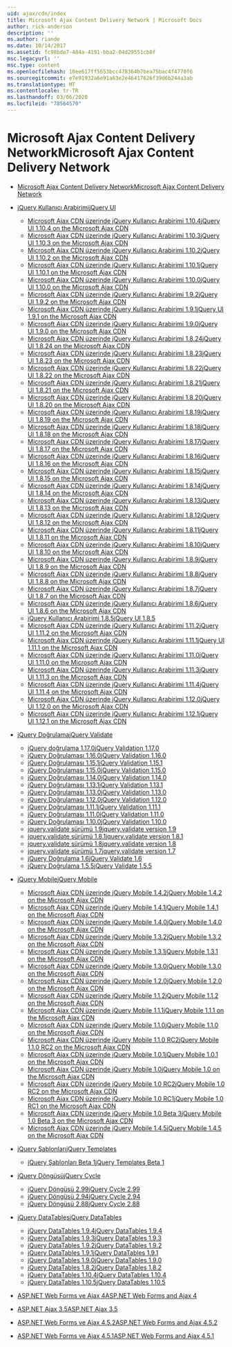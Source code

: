 ```yaml
---
uid: ajax/cdn/index
title: Microsoft Ajax Content Delivery Network | Microsoft Docs
author: rick-anderson
description: ''
ms.author: riande
ms.date: 10/14/2017
ms.assetid: fc98bde7-484a-4191-bba2-04d29551cb8f
msc.legacyurl: ''
msc.type: content
ms.openlocfilehash: 10ee617ff5653bcc478364b7bea75bac4f4770f6
ms.sourcegitcommit: e7e91932a6e91a63e2e46417626f39d6b244a3ab
ms.translationtype: MT
ms.contentlocale: tr-TR
ms.lasthandoff: 03/06/2020
ms.locfileid: "78564570"
---
```

# <a name="microsoft-ajax-content-delivery-network"></a><span data-ttu-id="fe01c-102">Microsoft Ajax Content Delivery Network</span><span class="sxs-lookup"><span data-stu-id="fe01c-102">Microsoft Ajax Content Delivery Network</span></span>

- [<span data-ttu-id="fe01c-103">Microsoft Ajax Content Delivery Network</span><span class="sxs-lookup"><span data-stu-id="fe01c-103">Microsoft Ajax Content Delivery Network</span></span>](overview.md)
- [<span data-ttu-id="fe01c-104">jQuery Kullanıcı Arabirimi</span><span class="sxs-lookup"><span data-stu-id="fe01c-104">jQuery UI</span></span>](jquery-ui/index.md)

    - [<span data-ttu-id="fe01c-105">Microsoft Ajax CDN üzerinde jQuery Kullanıcı Arabirimi 1.10.4</span><span class="sxs-lookup"><span data-stu-id="fe01c-105">jQuery UI 1.10.4 on the Microsoft Ajax CDN</span></span>](jquery-ui/cdnjqueryui1104.md)
    - [<span data-ttu-id="fe01c-106">Microsoft Ajax CDN üzerinde jQuery Kullanıcı Arabirimi 1.10.3</span><span class="sxs-lookup"><span data-stu-id="fe01c-106">jQuery UI 1.10.3 on the Microsoft Ajax CDN</span></span>](jquery-ui/cdnjqueryui1103.md)
    - [<span data-ttu-id="fe01c-107">Microsoft Ajax CDN üzerinde jQuery Kullanıcı Arabirimi 1.10.2</span><span class="sxs-lookup"><span data-stu-id="fe01c-107">jQuery UI 1.10.2 on the Microsoft Ajax CDN</span></span>](jquery-ui/cdnjqueryui1102.md)
    - [<span data-ttu-id="fe01c-108">Microsoft Ajax CDN üzerinde jQuery Kullanıcı Arabirimi 1.10.1</span><span class="sxs-lookup"><span data-stu-id="fe01c-108">jQuery UI 1.10.1 on the Microsoft Ajax CDN</span></span>](jquery-ui/cdnjqueryui1101.md)
    - [<span data-ttu-id="fe01c-109">Microsoft Ajax CDN üzerinde jQuery Kullanıcı Arabirimi 1.10.0</span><span class="sxs-lookup"><span data-stu-id="fe01c-109">jQuery UI 1.10.0 on the Microsoft Ajax CDN</span></span>](jquery-ui/cdnjqueryui1100.md)
    - [<span data-ttu-id="fe01c-110">Microsoft Ajax CDN üzerinde jQuery Kullanıcı Arabirimi 1.9.2</span><span class="sxs-lookup"><span data-stu-id="fe01c-110">jQuery UI 1.9.2 on the Microsoft Ajax CDN</span></span>](jquery-ui/cdnjqueryui192.md)
    - [<span data-ttu-id="fe01c-111">Microsoft Ajax CDN üzerinde jQuery Kullanıcı Arabirimi 1.9.1</span><span class="sxs-lookup"><span data-stu-id="fe01c-111">jQuery UI 1.9.1 on the Microsoft Ajax CDN</span></span>](jquery-ui/cdnjqueryui191.md)
    - [<span data-ttu-id="fe01c-112">Microsoft Ajax CDN üzerinde jQuery Kullanıcı Arabirimi 1.9.0</span><span class="sxs-lookup"><span data-stu-id="fe01c-112">jQuery UI 1.9.0 on the Microsoft Ajax CDN</span></span>](jquery-ui/cdnjqueryui190.md)
    - [<span data-ttu-id="fe01c-113">Microsoft Ajax CDN üzerinde jQuery Kullanıcı Arabirimi 1.8.24</span><span class="sxs-lookup"><span data-stu-id="fe01c-113">jQuery UI 1.8.24 on the Microsoft Ajax CDN</span></span>](jquery-ui/cdnjqueryui1824.md)
    - [<span data-ttu-id="fe01c-114">Microsoft Ajax CDN üzerinde jQuery Kullanıcı Arabirimi 1.8.23</span><span class="sxs-lookup"><span data-stu-id="fe01c-114">jQuery UI 1.8.23 on the Microsoft Ajax CDN</span></span>](jquery-ui/cdnjqueryui1823.md)
    - [<span data-ttu-id="fe01c-115">Microsoft Ajax CDN üzerinde jQuery Kullanıcı Arabirimi 1.8.22</span><span class="sxs-lookup"><span data-stu-id="fe01c-115">jQuery UI 1.8.22 on the Microsoft Ajax CDN</span></span>](jquery-ui/cdnjqueryui1822.md)
    - [<span data-ttu-id="fe01c-116">Microsoft Ajax CDN üzerinde jQuery Kullanıcı Arabirimi 1.8.21</span><span class="sxs-lookup"><span data-stu-id="fe01c-116">jQuery UI 1.8.21 on the Microsoft Ajax CDN</span></span>](jquery-ui/cdnjqueryui1821.md)
    - [<span data-ttu-id="fe01c-117">Microsoft Ajax CDN üzerinde jQuery Kullanıcı Arabirimi 1.8.20</span><span class="sxs-lookup"><span data-stu-id="fe01c-117">jQuery UI 1.8.20 on the Microsoft Ajax CDN</span></span>](jquery-ui/cdnjqueryui1820.md)
    - [<span data-ttu-id="fe01c-118">Microsoft Ajax CDN üzerinde jQuery Kullanıcı Arabirimi 1.8.19</span><span class="sxs-lookup"><span data-stu-id="fe01c-118">jQuery UI 1.8.19 on the Microsoft Ajax CDN</span></span>](jquery-ui/cdnjqueryui1819.md)
    - [<span data-ttu-id="fe01c-119">Microsoft Ajax CDN üzerinde jQuery Kullanıcı Arabirimi 1.8.18</span><span class="sxs-lookup"><span data-stu-id="fe01c-119">jQuery UI 1.8.18 on the Microsoft Ajax CDN</span></span>](jquery-ui/cdnjqueryui1818.md)
    - [<span data-ttu-id="fe01c-120">Microsoft Ajax CDN üzerinde jQuery Kullanıcı Arabirimi 1.8.17</span><span class="sxs-lookup"><span data-stu-id="fe01c-120">jQuery UI 1.8.17 on the Microsoft Ajax CDN</span></span>](jquery-ui/cdnjqueryui1817.md)
    - [<span data-ttu-id="fe01c-121">Microsoft Ajax CDN üzerinde jQuery Kullanıcı Arabirimi 1.8.16</span><span class="sxs-lookup"><span data-stu-id="fe01c-121">jQuery UI 1.8.16 on the Microsoft Ajax CDN</span></span>](jquery-ui/cdnjqueryui1816.md)
    - [<span data-ttu-id="fe01c-122">Microsoft Ajax CDN üzerinde jQuery Kullanıcı Arabirimi 1.8.15</span><span class="sxs-lookup"><span data-stu-id="fe01c-122">jQuery UI 1.8.15 on the Microsoft Ajax CDN</span></span>](jquery-ui/cdnjqueryui1815.md)
    - [<span data-ttu-id="fe01c-123">Microsoft Ajax CDN üzerinde jQuery Kullanıcı Arabirimi 1.8.14</span><span class="sxs-lookup"><span data-stu-id="fe01c-123">jQuery UI 1.8.14 on the Microsoft Ajax CDN</span></span>](jquery-ui/cdnjqueryui1814.md)
    - [<span data-ttu-id="fe01c-124">Microsoft Ajax CDN üzerinde jQuery Kullanıcı Arabirimi 1.8.13</span><span class="sxs-lookup"><span data-stu-id="fe01c-124">jQuery UI 1.8.13 on the Microsoft Ajax CDN</span></span>](jquery-ui/cdnjqueryui1813.md)
    - [<span data-ttu-id="fe01c-125">Microsoft Ajax CDN üzerinde jQuery Kullanıcı Arabirimi 1.8.12</span><span class="sxs-lookup"><span data-stu-id="fe01c-125">jQuery UI 1.8.12 on the Microsoft Ajax CDN</span></span>](jquery-ui/cdnjqueryui1812.md)
    - [<span data-ttu-id="fe01c-126">Microsoft Ajax CDN üzerinde jQuery Kullanıcı Arabirimi 1.8.11</span><span class="sxs-lookup"><span data-stu-id="fe01c-126">jQuery UI 1.8.11 on the Microsoft Ajax CDN</span></span>](jquery-ui/cdnjqueryui1811.md)
    - [<span data-ttu-id="fe01c-127">Microsoft Ajax CDN üzerinde jQuery Kullanıcı Arabirimi 1.8.10</span><span class="sxs-lookup"><span data-stu-id="fe01c-127">jQuery UI 1.8.10 on the Microsoft Ajax CDN</span></span>](jquery-ui/cdnjqueryui1910.md)
    - [<span data-ttu-id="fe01c-128">Microsoft Ajax CDN üzerinde jQuery Kullanıcı Arabirimi 1.8.9</span><span class="sxs-lookup"><span data-stu-id="fe01c-128">jQuery UI 1.8.9 on the Microsoft Ajax CDN</span></span>](jquery-ui/cdnjqueryui189.md)
    - [<span data-ttu-id="fe01c-129">Microsoft Ajax CDN üzerinde jQuery Kullanıcı Arabirimi 1.8.8</span><span class="sxs-lookup"><span data-stu-id="fe01c-129">jQuery UI 1.8.8 on the Microsoft Ajax CDN</span></span>](jquery-ui/cdnjqueryui188.md)
    - [<span data-ttu-id="fe01c-130">Microsoft Ajax CDN üzerinde jQuery Kullanıcı Arabirimi 1.8.7</span><span class="sxs-lookup"><span data-stu-id="fe01c-130">jQuery UI 1.8.7 on the Microsoft Ajax CDN</span></span>](jquery-ui/cdnjqueryui187.md)
    - [<span data-ttu-id="fe01c-131">Microsoft Ajax CDN üzerinde jQuery Kullanıcı Arabirimi 1.8.6</span><span class="sxs-lookup"><span data-stu-id="fe01c-131">jQuery UI 1.8.6 on the Microsoft Ajax CDN</span></span>](jquery-ui/cdnjqueryui186.md)
    - [<span data-ttu-id="fe01c-132">jQuery Kullanıcı Arabirimi 1.8.5</span><span class="sxs-lookup"><span data-stu-id="fe01c-132">jQuery UI 1.8.5</span></span>](jquery-ui/cdnjqueryui185.md)
    - [<span data-ttu-id="fe01c-133">Microsoft Ajax CDN üzerinde jQuery Kullanıcı Arabirimi 1.11.2</span><span class="sxs-lookup"><span data-stu-id="fe01c-133">jQuery UI 1.11.2 on the Microsoft Ajax CDN</span></span>](jquery-ui/cdnjqueryui1112.md)
    - [<span data-ttu-id="fe01c-134">Microsoft Ajax CDN üzerinde jQuery Kullanıcı Arabirimi 1.11.1</span><span class="sxs-lookup"><span data-stu-id="fe01c-134">jQuery UI 1.11.1 on the Microsoft Ajax CDN</span></span>](jquery-ui/cdnjqueryui1111.md)
    - [<span data-ttu-id="fe01c-135">Microsoft Ajax CDN üzerinde jQuery Kullanıcı Arabirimi 1.11.0</span><span class="sxs-lookup"><span data-stu-id="fe01c-135">jQuery UI 1.11.0 on the Microsoft Ajax CDN</span></span>](jquery-ui/cdnjqueryui1110.md)
    - [<span data-ttu-id="fe01c-136">Microsoft Ajax CDN üzerinde jQuery Kullanıcı Arabirimi 1.11.3</span><span class="sxs-lookup"><span data-stu-id="fe01c-136">jQuery UI 1.11.3 on the Microsoft Ajax CDN</span></span>](jquery-ui/cdnjqueryui1113.md)
    - [<span data-ttu-id="fe01c-137">Microsoft Ajax CDN üzerinde jQuery Kullanıcı Arabirimi 1.11.4</span><span class="sxs-lookup"><span data-stu-id="fe01c-137">jQuery UI 1.11.4 on the Microsoft Ajax CDN</span></span>](jquery-ui/cdnjqueryui1114.md)
    - [<span data-ttu-id="fe01c-138">Microsoft Ajax CDN üzerinde jQuery Kullanıcı Arabirimi 1.12.0</span><span class="sxs-lookup"><span data-stu-id="fe01c-138">jQuery UI 1.12.0 on the Microsoft Ajax CDN</span></span>](jquery-ui/cdnjqueryui1120.md)
    - [<span data-ttu-id="fe01c-139">Microsoft Ajax CDN üzerinde jQuery Kullanıcı Arabirimi 1.12.1</span><span class="sxs-lookup"><span data-stu-id="fe01c-139">jQuery UI 1.12.1 on the Microsoft Ajax CDN</span></span>](jquery-ui/cdnjqueryui1121.md)
- [<span data-ttu-id="fe01c-140">jQuery Doğrulama</span><span class="sxs-lookup"><span data-stu-id="fe01c-140">jQuery Validate</span></span>](jquery-validate/index.md)

    - [<span data-ttu-id="fe01c-141">jQuery doğrulama 1.17.0</span><span class="sxs-lookup"><span data-stu-id="fe01c-141">jQuery Validation 1.17.0</span></span>](jquery-validate/cdnjqueryvalidate1170.md)
    - [<span data-ttu-id="fe01c-142">jQuery Doğrulaması 1.16.0</span><span class="sxs-lookup"><span data-stu-id="fe01c-142">jQuery Validation 1.16.0</span></span>](jquery-validate/cdnjqueryvalidate1160.md)
    - [<span data-ttu-id="fe01c-143">jQuery Doğrulaması 1.15.1</span><span class="sxs-lookup"><span data-stu-id="fe01c-143">jQuery Validation 1.15.1</span></span>](jquery-validate/cdnjqueryvalidate1151.md)
    - [<span data-ttu-id="fe01c-144">jQuery Doğrulaması 1.15.0</span><span class="sxs-lookup"><span data-stu-id="fe01c-144">jQuery Validation 1.15.0</span></span>](jquery-validate/cdnjqueryvalidate1150.md)
    - [<span data-ttu-id="fe01c-145">jQuery Doğrulaması 1.14.0</span><span class="sxs-lookup"><span data-stu-id="fe01c-145">jQuery Validation 1.14.0</span></span>](jquery-validate/cdnjqueryvalidate1140.md)
    - [<span data-ttu-id="fe01c-146">jQuery Doğrulaması 1.13.1</span><span class="sxs-lookup"><span data-stu-id="fe01c-146">jQuery Validation 1.13.1</span></span>](jquery-validate/cdnjqueryvalidate1131.md)
    - [<span data-ttu-id="fe01c-147">jQuery Doğrulaması 1.13.0</span><span class="sxs-lookup"><span data-stu-id="fe01c-147">jQuery Validation 1.13.0</span></span>](jquery-validate/cdnjqueryvalidate1130.md)
    - [<span data-ttu-id="fe01c-148">jQuery Doğrulaması 1.12.0</span><span class="sxs-lookup"><span data-stu-id="fe01c-148">jQuery Validation 1.12.0</span></span>](jquery-validate/cdnjqueryvalidate1120.md)
    - [<span data-ttu-id="fe01c-149">jQuery Doğrulaması 1.11.1</span><span class="sxs-lookup"><span data-stu-id="fe01c-149">jQuery Validation 1.11.1</span></span>](jquery-validate/cdnjqueryvalidate1111.md)
    - [<span data-ttu-id="fe01c-150">jQuery Doğrulaması 1.11.0</span><span class="sxs-lookup"><span data-stu-id="fe01c-150">jQuery Validation 1.11.0</span></span>](jquery-validate/cdnjqueryvalidate111.md)
    - [<span data-ttu-id="fe01c-151">jQuery Doğrulaması 1.10.0</span><span class="sxs-lookup"><span data-stu-id="fe01c-151">jQuery Validation 1.10.0</span></span>](jquery-validate/cdnjqueryvalidate110.md)
    - [<span data-ttu-id="fe01c-152">jquery.validate sürümü 1.9</span><span class="sxs-lookup"><span data-stu-id="fe01c-152">jquery.validate version 1.9</span></span>](jquery-validate/cdnjqueryvalidate19.md)
    - [<span data-ttu-id="fe01c-153">jquery.validate sürümü 1.8.1</span><span class="sxs-lookup"><span data-stu-id="fe01c-153">jquery.validate version 1.8.1</span></span>](jquery-validate/cdnjqueryvalidate181.md)
    - [<span data-ttu-id="fe01c-154">jquery.validate sürümü 1.8</span><span class="sxs-lookup"><span data-stu-id="fe01c-154">jquery.validate version 1.8</span></span>](jquery-validate/cdnjqueryvalidate18.md)
    - [<span data-ttu-id="fe01c-155">jquery.validate sürümü 1.7</span><span class="sxs-lookup"><span data-stu-id="fe01c-155">jquery.validate version 1.7</span></span>](jquery-validate/cdnjqueryvalidate17.md)
    - [<span data-ttu-id="fe01c-156">jQuery Doğrulama 1.6</span><span class="sxs-lookup"><span data-stu-id="fe01c-156">jQuery Validate 1.6</span></span>](jquery-validate/cdnjqueryvalidate16.md)
    - [<span data-ttu-id="fe01c-157">jQuery Doğrulama 1.5.5</span><span class="sxs-lookup"><span data-stu-id="fe01c-157">jQuery Validate 1.5.5</span></span>](jquery-validate/cdnjqueryvalidate155.md)
- [<span data-ttu-id="fe01c-158">jQuery Mobile</span><span class="sxs-lookup"><span data-stu-id="fe01c-158">jQuery Mobile</span></span>](jquery-mobile/index.md)

    - [<span data-ttu-id="fe01c-159">Microsoft Ajax CDN üzerinde jQuery Mobile 1.4.2</span><span class="sxs-lookup"><span data-stu-id="fe01c-159">jQuery Mobile 1.4.2 on the Microsoft Ajax CDN</span></span>](jquery-mobile/cdnjquerymobile142.md)
    - [<span data-ttu-id="fe01c-160">Microsoft Ajax CDN üzerinde jQuery Mobile 1.4.1</span><span class="sxs-lookup"><span data-stu-id="fe01c-160">jQuery Mobile 1.4.1 on the Microsoft Ajax CDN</span></span>](jquery-mobile/cdnjquerymobile141.md)
    - [<span data-ttu-id="fe01c-161">Microsoft Ajax CDN üzerinde jQuery Mobile 1.4.0</span><span class="sxs-lookup"><span data-stu-id="fe01c-161">jQuery Mobile 1.4.0 on the Microsoft Ajax CDN</span></span>](jquery-mobile/cdnjquerymobile140.md)
    - [<span data-ttu-id="fe01c-162">Microsoft Ajax CDN üzerinde jQuery Mobile 1.3.2</span><span class="sxs-lookup"><span data-stu-id="fe01c-162">jQuery Mobile 1.3.2 on the Microsoft Ajax CDN</span></span>](jquery-mobile/cdnjquerymobile132.md)
    - [<span data-ttu-id="fe01c-163">Microsoft Ajax CDN üzerinde jQuery Mobile 1.3.1</span><span class="sxs-lookup"><span data-stu-id="fe01c-163">jQuery Mobile 1.3.1 on the Microsoft Ajax CDN</span></span>](jquery-mobile/cdnjquerymobile131.md)
    - [<span data-ttu-id="fe01c-164">Microsoft Ajax CDN üzerinde jQuery Mobile 1.3.0</span><span class="sxs-lookup"><span data-stu-id="fe01c-164">jQuery Mobile 1.3.0 on the Microsoft Ajax CDN</span></span>](jquery-mobile/cdnjquerymobile130.md)
    - [<span data-ttu-id="fe01c-165">Microsoft Ajax CDN üzerinde jQuery Mobile 1.2.0</span><span class="sxs-lookup"><span data-stu-id="fe01c-165">jQuery Mobile 1.2.0 on the Microsoft Ajax CDN</span></span>](jquery-mobile/cdnjquerymobile120.md)
    - [<span data-ttu-id="fe01c-166">Microsoft Ajax CDN üzerinde jQuery Mobile 1.1.2</span><span class="sxs-lookup"><span data-stu-id="fe01c-166">jQuery Mobile 1.1.2 on the Microsoft Ajax CDN</span></span>](jquery-mobile/cdnjquerymobile112.md)
    - [<span data-ttu-id="fe01c-167">Microsoft Ajax CDN üzerinde jQuery Mobile 1.1.1</span><span class="sxs-lookup"><span data-stu-id="fe01c-167">jQuery Mobile 1.1.1 on the Microsoft Ajax CDN</span></span>](jquery-mobile/cdnjquerymobile111.md)
    - [<span data-ttu-id="fe01c-168">Microsoft Ajax CDN üzerinde jQuery Mobile 1.1.0</span><span class="sxs-lookup"><span data-stu-id="fe01c-168">jQuery Mobile 1.1.0 on the Microsoft Ajax CDN</span></span>](jquery-mobile/cdnjquerymobile110.md)
    - [<span data-ttu-id="fe01c-169">Microsoft Ajax CDN üzerinde jQuery Mobile 1.1.0 RC2</span><span class="sxs-lookup"><span data-stu-id="fe01c-169">jQuery Mobile 1.1.0 RC2 on the Microsoft Ajax CDN</span></span>](jquery-mobile/cdnjquerymobile110rc2.md)
    - [<span data-ttu-id="fe01c-170">Microsoft Ajax CDN üzerinde jQuery Mobile 1.0.1</span><span class="sxs-lookup"><span data-stu-id="fe01c-170">jQuery Mobile 1.0.1 on the Microsoft Ajax CDN</span></span>](jquery-mobile/cdnjquerymobile101.md)
    - [<span data-ttu-id="fe01c-171">Microsoft Ajax CDN üzerinde jQuery Mobile 1.0</span><span class="sxs-lookup"><span data-stu-id="fe01c-171">jQuery Mobile 1.0 on the Microsoft Ajax CDN</span></span>](jquery-mobile/cdnjquerymobile10.md)
    - [<span data-ttu-id="fe01c-172">Microsoft Ajax CDN üzerinde jQuery Mobile 1.0 RC2</span><span class="sxs-lookup"><span data-stu-id="fe01c-172">jQuery Mobile 1.0 RC2 on the Microsoft Ajax CDN</span></span>](jquery-mobile/cdnjquerymobile10rc2.md)
    - [<span data-ttu-id="fe01c-173">Microsoft Ajax CDN üzerinde jQuery Mobile 1.0 RC1</span><span class="sxs-lookup"><span data-stu-id="fe01c-173">jQuery Mobile 1.0 RC1 on the Microsoft Ajax CDN</span></span>](jquery-mobile/cdnjquerymobile10rc1.md)
    - [<span data-ttu-id="fe01c-174">Microsoft Ajax CDN üzerinde jQuery Mobile 1.0 Beta 3</span><span class="sxs-lookup"><span data-stu-id="fe01c-174">jQuery Mobile 1.0 Beta 3 on the Microsoft Ajax CDN</span></span>](jquery-mobile/cdnjquerymobile10b3.md)
    - [<span data-ttu-id="fe01c-175">Microsoft Ajax CDN üzerinde jQuery Mobile 1.4.5</span><span class="sxs-lookup"><span data-stu-id="fe01c-175">jQuery Mobile 1.4.5 on the Microsoft Ajax CDN</span></span>](jquery-mobile/cdnjquerymobile145.md)
- [<span data-ttu-id="fe01c-176">jQuery Şablonları</span><span class="sxs-lookup"><span data-stu-id="fe01c-176">jQuery Templates</span></span>](jquery-templates/index.md)

    - [<span data-ttu-id="fe01c-177">jQuery Şablonları Beta 1</span><span class="sxs-lookup"><span data-stu-id="fe01c-177">jQuery Templates Beta 1</span></span>](jquery-templates/cdnjquerytemplatesbeta1.md)
- [<span data-ttu-id="fe01c-178">jQuery Döngüsü</span><span class="sxs-lookup"><span data-stu-id="fe01c-178">jQuery Cycle</span></span>](jquery-cycle/index.md)

    - [<span data-ttu-id="fe01c-179">jQuery Döngüsü 2.99</span><span class="sxs-lookup"><span data-stu-id="fe01c-179">jQuery Cycle 2.99</span></span>](jquery-cycle/cdnjquerycycle299.md)
    - [<span data-ttu-id="fe01c-180">jQuery Döngüsü 2.94</span><span class="sxs-lookup"><span data-stu-id="fe01c-180">jQuery Cycle 2.94</span></span>](jquery-cycle/cdnjquerycycle294.md)
    - [<span data-ttu-id="fe01c-181">jQuery Döngüsü 2.88</span><span class="sxs-lookup"><span data-stu-id="fe01c-181">jQuery Cycle 2.88</span></span>](jquery-cycle/cdnjquerycycle288.md)
- [<span data-ttu-id="fe01c-182">jQuery DataTables</span><span class="sxs-lookup"><span data-stu-id="fe01c-182">jQuery DataTables</span></span>](jquery-datatables/index.md)

    - [<span data-ttu-id="fe01c-183">jQuery DataTables 1.9.4</span><span class="sxs-lookup"><span data-stu-id="fe01c-183">jQuery DataTables 1.9.4</span></span>](jquery-datatables/cdnjquerydatatables194.md)
    - [<span data-ttu-id="fe01c-184">jQuery DataTables 1.9.3</span><span class="sxs-lookup"><span data-stu-id="fe01c-184">jQuery DataTables 1.9.3</span></span>](jquery-datatables/cdnjquerydatatables193.md)
    - [<span data-ttu-id="fe01c-185">jQuery DataTables 1.9.2</span><span class="sxs-lookup"><span data-stu-id="fe01c-185">jQuery DataTables 1.9.2</span></span>](jquery-datatables/cdnjquerydatatables192.md)
    - [<span data-ttu-id="fe01c-186">jQuery DataTables 1.9.1</span><span class="sxs-lookup"><span data-stu-id="fe01c-186">jQuery DataTables 1.9.1</span></span>](jquery-datatables/cdnjquerydatatables191.md)
    - [<span data-ttu-id="fe01c-187">jQuery DataTables 1.9.0</span><span class="sxs-lookup"><span data-stu-id="fe01c-187">jQuery DataTables 1.9.0</span></span>](jquery-datatables/cdnjquerydatatables190.md)
    - [<span data-ttu-id="fe01c-188">jQuery DataTables 1.8.2</span><span class="sxs-lookup"><span data-stu-id="fe01c-188">jQuery DataTables 1.8.2</span></span>](jquery-datatables/cdnjquerydatatables182.md)
    - [<span data-ttu-id="fe01c-189">jQuery DataTables 1.10.4</span><span class="sxs-lookup"><span data-stu-id="fe01c-189">jQuery DataTables 1.10.4</span></span>](jquery-datatables/cdnjquerydatatables104.md)
    - [<span data-ttu-id="fe01c-190">jQuery DataTables 1.10.5</span><span class="sxs-lookup"><span data-stu-id="fe01c-190">jQuery DataTables 1.10.5</span></span>](jquery-datatables/cdnjquerydatatables105.md)
- [<span data-ttu-id="fe01c-191">ASP.NET Web Forms ve Ajax 4</span><span class="sxs-lookup"><span data-stu-id="fe01c-191">ASP.NET Web Forms and Ajax 4</span></span>](cdnajax4.md)
- [<span data-ttu-id="fe01c-192">ASP.NET Ajax 3.5</span><span class="sxs-lookup"><span data-stu-id="fe01c-192">ASP.NET Ajax 3.5</span></span>](cdnajax35.md)
- [<span data-ttu-id="fe01c-193">ASP.NET Web Forms ve Ajax 4.5.2</span><span class="sxs-lookup"><span data-stu-id="fe01c-193">ASP.NET Web Forms and Ajax 4.5.2</span></span>](cdnajax452.md)
- [<span data-ttu-id="fe01c-194">ASP.NET Web Forms ve Ajax 4.5.1</span><span class="sxs-lookup"><span data-stu-id="fe01c-194">ASP.NET Web Forms and Ajax 4.5.1</span></span>](cdnajax451.md)
